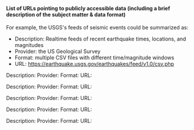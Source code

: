 #### List of URLs pointing to publicly accessible data (including a brief description of the subject matter & data format)

For example, the USGS's feeds of seismic events could be summarized as:

- Description: Realtime feeds of recent earthquake times, locations, and magnitudes
- Provider: the US Geological Survey
- Format: multiple CSV files with different time/magnitude windows
- URL: https://earthquake.usgs.gov/earthquakes/feed/v1.0/csv.php

Description:
Provider:
Format:
URL:

Description:
Provider:
Format:
URL:

Description:
Provider:
Format:
URL:

Description:
Provider:
Format:
URL:

Description:
Provider:
Format:
URL:
